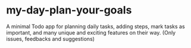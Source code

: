 # my-day-plan-your-goals
A minimal Todo app for planning daily tasks, adding steps, mark tasks as important, and many unique and exciting features on their way. (Only issues, feedbacks and suggestions)
